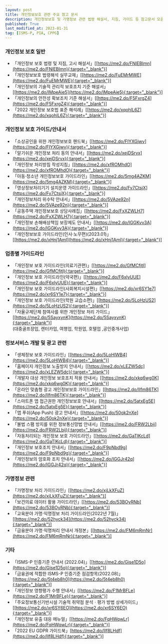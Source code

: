 ```yaml
---
layout: post
title: 개인정보보호 관련 주요 참고 문서
description: 개인정보보호 및 가명정보 관련 법령 해설서, 지침, 가이드 등 참고문서 모음
published: True
last_modified_at: 2023-01-31
tag: [ISMS-P, PIA, CPPG]
---
```


### 개인정보 보호 일반
- 「개인정보 보호 법령 및 지침, 고시 해설서」[[https://me2.do/FNlEBImn](https://me2.do/FNlEBImn){:target="_blank"}]
- 「개인정보보호 법령해석 실무교재」[[https://me2.do/FuEMrMWE](https://me2.do/FuEMrMWE){:target="_blank"}]
- 「개인정보의 기술적 관리적 보호조치 기준 해설서」[[https://me2.do/IMpeAie5](https://me2.do/IMpeAie5){:target="_blank"}]
- 「개인정보의 안전성 확보조치 기준 해설서」[[https://me2.do/F5FxrgZ4](https://me2.do/F5FxrgZ4){:target="_blank"}]
- 「2022 개인정보 보호법 표준 해석례」[[https://me2.do/xqohlL6Z](https://me2.do/xqohlL6Z){:target="_blank"}]

### 개인정보 보호 가이드/안내서
- 「소상공인을 위한 개인정보보호 핸드북」[[https://me2.do/FIYXGjwv](https://me2.do/FIYXGjwv){:target="_blank"}]
- 「알기쉬운 개인정보 처리 동의 안내서」[[https://me2.do/xejDSrvx](https://me2.do/xejDSrvx){:target="_blank"}]
- 「개인정보 처리방침 작성지침」[[https://me2.do/xfROMhdO](https://me2.do/xfROMhdO){:target="_blank"}]
- 「아동·청소년 개인정보보호 가이드라인」[[https://me2.do/5mg4AZKM](https://me2.do/5mg4AZKM){:target="_blank"}]
- 「영상정보처리기기 설치운영 가이드라인」[[https://me2.do/Fv7CtsjX](https://me2.do/Fv7CtsjX){:target="_blank"}]
- 「개인정보처리 위수탁 안내서」[[https://me2.do/5VAze92n](https://me2.do/5VAze92n){:target="_blank"}]
- 「공동주택 개인정보보호 상담사례집」[[https://me2.do/FxXZWLH7](https://me2.do/FxXZWLH7){:target="_blank"}]
- 「개인정보 손해배상책임 보장제도 안내서」[[https://me2.do/IGGKvv3A](https://me2.do/IGGKvv3A){:target="_blank"}]
- 「개인정보보호 가이드라인(인사·노무편)(2023.01)」[[https://me2.do/xHnj1AmI](https://me2.do/xHnj1AmI){:target="_blank"}]

### 업종별 가이드라인
- 「개인정보 보호 가이드라인(의료기관편)」[[https://me2.do/GfMCfjtI](https://me2.do/GfMCfjtI){:target="_blank"}]
- 「개인정보 보호 가이드라인(약국편)」[[https://me2.do/F6xlyUUE](https://me2.do/F6xlyUUE){:target="_blank"}]
- 「개인정보 보호 가이드라인(사회복지시설편)」[[https://me2.do/xr6SY1e7](https://me2.do/xr6SY1e7){:target="_blank"}]
- 「개인정보 보호 가이드라인(학원 교습소편)」[[https://me2.do/5LoHzUS2](https://me2.do/5LoHzUS2){:target="_blank"}]
- 「자율규제단체 참여사를 위한 개인정보 처리 가이드」[[https://me2.do/5SayxynK](https://me2.do/5SayxynK){:target="_blank"}]  
(대중골프장업, 렌터카업, 여행업, 학원업, 호텔업 ,공인중개사업)


### 정보서비스 개발 및 광고 관련
- 「생체정보 보호 가이드라인」[[https://me2.do/5LoHlWB4](https://me2.do/5LoHlWB4){:target="_blank"}]
- 「홈페이지 개인정보 노출방지 안내서」[[https://me2.do/xLEZW5dc](https://me2.do/xLEZW5dc){:target="_blank"}]
- 「개발자 대상 개인정보 보호조치 적용 안내서」[[https://me2.do/xkq6wg0K](https://me2.do/xkq6wg0K){:target="_blank"}]
- 「온라인 맞춤형 광고 개인정보보호 가이드라인」[[https://me2.do/IIfm86TK](https://me2.do/IIfm86TK){:target="_blank"}]
- 「스마트폰 앱 접근권한 개인정보보호 안내서」[[https://me2.do/5atxEg5E](https://me2.do/5atxEg5E){:target="_blank"}]
- 「앱 푸쉬(App Push) 광고 안내서」[[https://me2.do/50ok2nXe](https://me2.do/50ok2nXe){:target="_blank"}]
- 「불법 스팸 방지를 위한 정보통신망법 안내서」[[https://me2.do/FRW2Lbij](https://me2.do/FRW2Lbij){:target="_blank"}]
- 「자동처리되는 개인정보 보호 가이드라인」[[https://me2.do/GaTlKcLd](https://me2.do/GaTlKcLd){:target="_blank"}]
- 「개인정보 보호조치 안내서」[[https://me2.do/F9pNbd9g](https://me2.do/F9pNbd9g){:target="_blank"}]
- 「개인정보의 암호화 조치 안내서」[[https://me2.do/IGGJr42q](https://me2.do/IGGJr42q){:target="_blank"}]


### 가명정보 관련
- 「가명정보 처리 가이드라인」[[https://me2.do/xjLkXFuZ](https://me2.do/xjLkXFuZ){:target="_blank"}]
- 「보건의료 데이터 활용 가이드라인」[[https://me2.do/53BOyRNb](https://me2.do/53BOyRNb){:target="_blank"}]
- 「교육분야 가명·익명정보 처리 가이드라인(2022년 7월)」[[https://me2.do/52hyck34](https://me2.do/52hyck34){:target="_blank"}]
- 「금융분야 가명·익명처리 안내서 개정본」[[https://me2.do/FM6mRmNr](https://me2.do/FM6mRmNr){:target="_blank"}]


### 기타
- 「ISMS-P 인증기준 안내서 (2022.04)」[[https://me2.do/Gise1D5o](https://me2.do/Gise1D5o){:target="_blank"}]
- 「금융권에 적합한 ISMS-P 인증기준 점검항목(2022.08)」[[https://me2.do/5t4eb8h0](https://me2.do/5t4eb8h0){:target="_blank"}]
- 「개인정보 영향평가 수행 안내서」[[https://me2.do/F1MrBFLe](https://me2.do/F1MrBFLe){:target="_blank"}]
- 「주요정보통신기반시설 기술적 취약점 분석ㆍ평가 방법 상세가이드」[[https://me2.do/xr6SY6EO](https://me2.do/xr6SY6EO){:target="_blank"}]
- 「개인정보 유출 대응 메뉴얼」[[https://me2.do/FqHWqwLr](https://me2.do/FqHWqwLr){:target="_blank"}]
- 「2022 EU GDPR 가이드북」[https://me2.do/IIf8LHdf](https://me2.do/IIf8LHdf){:target="_blank"}]

<!-- https://www.pipc.go.kr/np/cop/bbs/selectBoardArticle.do?bbsId=BS217&mCode=D010030000&nttId=7030 -->

